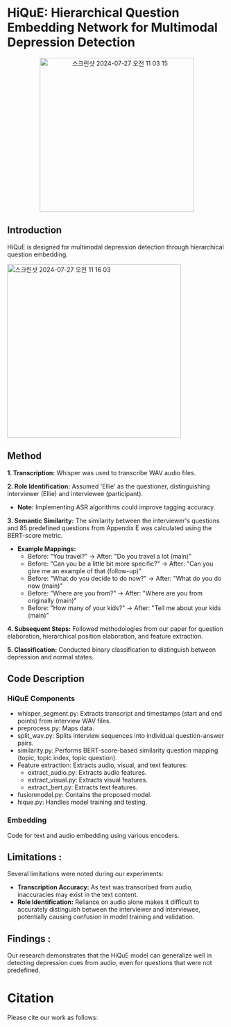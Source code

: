 # HiQuE: Hierarchical Question Embedding Network for Multimodal Depression Detection

<p align="center"><img width="355" alt="스크린샷 2024-07-27 오전 11 03 15" src="https://github.com/user-attachments/assets/12ea6f4c-3fd4-4064-be01-453f16a82ad1"></p>

## Introduction 

HiQuE is designed for multimodal depression detection through hierarchical question embedding.

<img width="400" alt="스크린샷 2024-07-27 오전 11 16 03" src="https://github.com/user-attachments/assets/b63cb012-ae5c-48a9-a99d-9a328b2e3b94">


## Method

**1. Transcription:** Whisper was used to transcribe WAV audio files.

**2. Role Identification:** Assumed 'Ellie' as the questioner, distinguishing interviewer (Ellie) and interviewee (participant).

  - **Note:** Implementing ASR algorithms could improve tagging accuracy.

**3. Semantic Similarity:** The similarity between the interviewer's questions and 85 predefined questions from Appendix E was calculated using the BERT-score metric.

  - **Example Mappings:**
    - Before: "You travel?" -> After: "Do you travel a lot (main)"
    - Before: "Can you be a little bit more specific?" -> After: "Can you give me an example of that (follow-up)"
    - Before: "What do you decide to do now?" -> After: "What do you do now (main)"
    - Before: "Where are you from?" -> After: "Where are you from originally (main)"
    - Before: "How many of your kids?" -> After: "Tell me about your kids (main)"
    
**4. Subsequent Steps:** Followed methodologies from our paper for question elaboration, hierarchical position elaboration, and feature extraction.

**5. Classification:** Conducted binary classification to distinguish between depression and normal states.

## Code Description

### HiQuE Components

- whisper_segment.py: Extracts transcript and timestamps (start and end points) from interview WAV files.
- preprocess.py: Maps data.
- split_wav.py: Splits interview sequences into individual question-answer pairs.
- similarity.py: Performs BERT-score-based similarity question mapping (topic, topic index, topic question).
- Feature extraction: Extracts audio, visual, and text features:
  - extract_audio.py: Extracts audio features.
  - extract_visual.py: Extracts visual features.
  - extract_bert.py: Extracts text features.
- fusionmodel.py: Contains the proposed model.
- hique.py: Handles model training and testing.

### Embedding 

Code for text and audio embedding using various encoders.


## Limitations : 
Several limitations were noted during our experiments:

- **Transcription Accuracy:** As text was transcribed from audio, inaccuracies may exist in the text content.
- **Role Identification:** Reliance on audio alone makes it difficult to accurately distinguish between the interviewer and interviewee, potentially causing confusion in model training and validation.

## Findings : 
Our research demonstrates that the HiQuE model can generalize well in detecting depression cues from audio, even for questions that were not predefined.


# Citation 
Please cite our work as follows:

